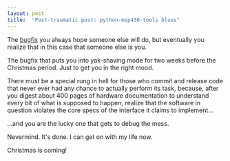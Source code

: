 ```yaml
---
layout: post
title:  "Post-traumatic post: python-msp430-tools blues"
---
```


The [bugfix] you always hope someone else will do, but eventually you
realize that in this case that someone else is you.

The bugfix that puts you into yak-shaving mode for two weeks before
the Christmas period. Just to get you in the right mood.

There must be a special rung in hell for those who commit and release
code that never ever had any chance to actually perform its task,
because, after you digest about 400 pages of hardware documentation to
understand every bit of what is supposed to happen, realize that the
software in question violates the core specs of the interface it
claims to implement...

...and you are the lucky one that gets to debug the mess.

Nevermind. It's done. I can get on with my life now.

Christmas is coming!

[bugfix]: https://bugs.launchpad.net/python-msp430-tools/+bug/1258574
